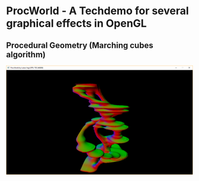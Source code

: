 # ProcWorld - A Techdemo for several graphical effects in OpenGL

## Procedural Geometry (Marching cubes algorithm)

![alt text](https://raw.githubusercontent.com/ParzivalSec/ProcWorld/master/Progress/Pillars_with_noise_flat.png "Wireframe procedural mesh")
